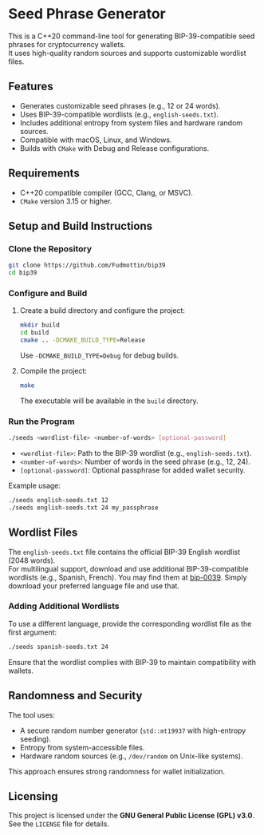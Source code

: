 # Seed Phrase Generator

This is a C++20 command-line tool for generating BIP-39-compatible seed phrases for cryptocurrency wallets.  
It uses high-quality random sources and supports customizable wordlist files.

## Features

- Generates customizable seed phrases (e.g., 12 or 24 words).
- Uses BIP-39-compatible wordlists (e.g., `english-seeds.txt`).
- Includes additional entropy from system files and hardware random sources.
- Compatible with macOS, Linux, and Windows.
- Builds with `CMake` with Debug and Release configurations.

## Requirements

- C++20 compatible compiler (GCC, Clang, or MSVC).
- `CMake` version 3.15 or higher.

## Setup and Build Instructions

### Clone the Repository

```bash
git clone https://github.com/Fudmottin/bip39
cd bip39
```

### Configure and Build

1. Create a build directory and configure the project:

    ```bash
    mkdir build
    cd build
    cmake .. -DCMAKE_BUILD_TYPE=Release
    ```

    Use `-DCMAKE_BUILD_TYPE=Debug` for debug builds.

2. Compile the project:

    ```bash
    make
    ```

    The executable will be available in the `build` directory.

### Run the Program

```bash
./seeds <wordlist-file> <number-of-words> [optional-password]
```

- `<wordlist-file>`: Path to the BIP-39 wordlist (e.g., `english-seeds.txt`).
- `<number-of-words>`: Number of words in the seed phrase (e.g., 12, 24).
- `[optional-password]`: Optional passphrase for added wallet security.

Example usage:

```bash
./seeds english-seeds.txt 12
./seeds english-seeds.txt 24 my_passphrase
```

## Wordlist Files

The `english-seeds.txt` file contains the official BIP-39 English wordlist (2048 words).  
For multilingual support, download and use additional BIP-39-compatible wordlists (e.g., Spanish, French).
You may find them at [bip-0039](https://github.com/bitcoin/bips/tree/master/bip-0039). Simply download
your preferred language file and use that.

### Adding Additional Wordlists

To use a different language, provide the corresponding wordlist file as the first argument:

```bash
./seeds spanish-seeds.txt 24
```

Ensure that the wordlist complies with BIP-39 to maintain compatibility with wallets.

## Randomness and Security

The tool uses:

- A secure random number generator (`std::mt19937` with high-entropy seeding).
- Entropy from system-accessible files.
- Hardware random sources (e.g., `/dev/random` on Unix-like systems).

This approach ensures strong randomness for wallet initialization.

## Licensing

This project is licensed under the **GNU General Public License (GPL) v3.0**. See the `LICENSE` file for details.

